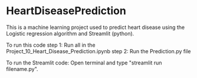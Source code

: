 # HeartDiseasePrediction
This is a machine learning project used to predict heart disease using the Logistic regression algorithm and Streamlit (python).

To run this code
step 1: Run all in the Project_10_Heart_Disease_Prediction.ipynb
step 2: Run the Prediction.py file

To run the Streamlit code:
Open terminal and type "streamlit run filename.py".
